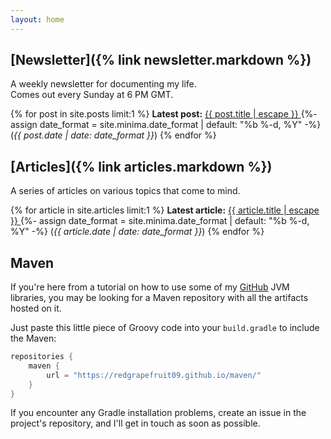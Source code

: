 ```yaml
---
layout: home
---
```


## [Newsletter]({% link newsletter.markdown %})

A weekly newsletter for documenting my life.\
Comes out every Sunday at 6 PM GMT.

{% for post in site.posts limit:1 %}
<b>Latest post:</b> 
<a href="{{ post.url | relative_url }}">
{{ post.title | escape }}
</a>
{%- assign date_format = site.minima.date_format | default: "%b %-d, %Y" -%}
(<i>{{ post.date | date: date_format }}</i>)
{% endfor %}

## [Articles]({% link articles.markdown %})

A series of articles on various topics that come to mind.

{% for article in site.articles limit:1 %}
<b>Latest article:</b>
<a href="{{ article.url | relative_url }}">
{{ article.title | escape }}
</a>
{%- assign date_format = site.minima.date_format | default: "%b %-d, %Y" -%}
(<i>{{ article.date | date: date_format }}</i>)
{% endfor %}

## Maven

If you're here from a tutorial on how to use some of my [GitHub](https://github.com/RedGrapefruit09) JVM libraries,
you may be looking for a Maven repository with all the artifacts hosted on it.

Just paste this little piece of Groovy code into your `build.gradle` to include the Maven:
```groovy
repositories {
    maven {
        url = "https://redgrapefruit09.github.io/maven/"
    }
}
```

If you encounter any Gradle installation problems, create an issue in the project's repository, and I'll get in
touch as soon as possible.
